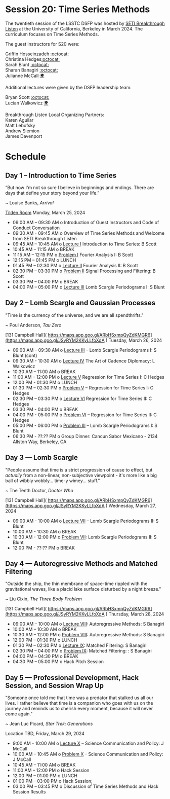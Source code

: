 # Session 20: Time Series Methods 

The twentieth session of the LSSTC DSFP was hosted by [SETI Breakthrough Listen](https://seti.berkeley.edu/listen/) at the University of California, Berkeley in March 2024. The curriculum focuses on Time Series Methods.

The guest instructors for S20 were:  

Griffin Hosseinzadeh [:octocat:](https://github.com/griffin-h)   
Christina Hedges[:octocat:](https://github.com/christinahedges)  
Sarah Blunt [:octocat:](https://github.com/sblunt)  
Sharan Banagiri [:octocat:](https://github.com/sharanbngr)  
Julianne McCall [:earth_africa:](https://opr.ca.gov/ciapm/about/staff.html#current-staff)  

Additional lectures were given by the DSFP leadership team:  

Bryan Scott [:octocat:](https://github.com/bscot)  
Lucian Walkowicz [:earth_africa:](https://notnotrocketscience.com/home)

Breakthrough Listen Local Organizing Partners:   
Karen Aguilar   
Matt Lebofsky    
Andrew Siemion    
James Davenport  

# Schedule


## Day 1 – Introduction to Time Series 

“But now I'm not so sure I believe in beginnings and endings. There are days that define your story beyond your life.”

~ Louise Banks, *Arrival* 


[Tilden Room](https://maps.app.goo.gl/ARbHSxmpQyZdKMGR6) Monday, March 25, 2024

 * 09:00 AM – 09:30 AM  o Introduction of Guest Instructors and Code of Conduct Conversation
 * 09:30 AM - 09:45 AM  o Overview of Time Series Methods and Welcome from SETI Breakthrough Listen 
 * 09:45 AM – 10:45 AM  o [Lecture I](Day1/) Introduction to Time Series: B Scott
 * 10:45 AM – 11:15 AM  o  BREAK
 * 11:15 AM – 12:15 PM  o  [Problem I](Day1/) Fourier Analysis I: B Scott
 * 12:15 PM – 01:45 PM  o  LUNCH
 * 01:45 PM – 02:30 PM  o [Lecture II](Day1/) Fourier Analysis II: B Scott
 * 02:30 PM – 03:30 PM  o [Problem II](Day1/) Signal Processing and Filtering: B Scott
 * 03:30 PM – 04:00 PM  o  BREAK
 * 04:00 PM – 05:00 PM  o [Lecture III]() Lomb Scargle Periodograms I: S Blunt
 
## Day 2 – Lomb Scargle and Gaussian Processes

"Time is the currency of the universe, and we are all spendthrifts."

~ Poul Anderson, *Tau Zero*

[131 Campbell Hall]( https://maps.app.goo.gl/ARbHSxmpQyZdKMGR6](https://maps.app.goo.gl/JSyRYM2KKyLLfoXdA ) Tuesday, March 26, 2024

 * 09:00 AM – 09:30 AM  o [Lecture III](Day2/) – Lomb Scargle Periodograms I: S Blunt (cont) 
 * 09:30 AM - 10:30 AM o [Lecture IV](Day2/) The Art of Cadence Diplomacy: L Walkowicz
 * 10:30 AM – 11:00 AM  o  BREAK
 * 11:00 AM – 12:00 PM  o [Lecture V](Day2/) Regression for Time Series I: C Hedges
 * 12:00 PM - 01:30 PM o LUNCH 
 * 01:30 PM – 02:30 PM  o [Problem V](Day2/) – Regression for Time Series I: C Hedges
 * 02:30 PM – 03:30 PM  o [Lecture VI](Day2/) Regression for Time Series II: C Hedges
 * 03:30 PM - 04:00 PM o BREAK 
 * 04:00 PM - 05:00 PM o [Problem VI](Day2/) – Regression for Time Series II: C Hedges
 * 05:00 PM - 06:00 PM o [Problem III](Day2/) – Lomb Scargle Periodograms I: S Blunt 
 * 06:30 PM - ??:?? PM o Group Dinner: Cancun Sabor Mexicano - 2134 Allston Way, Berkeley, CA
 
## Day 3 — Lomb Scargle 

"People assume that time is a strict progression of cause to effect, but *actually* from a non-linear, non-subjective viewpoint - it's more like a big ball of wibbly wobbly... time-y wimey... stuff."

~ The Tenth Doctor, *Doctor Who*

[131 Campbell Hall]( https://maps.app.goo.gl/ARbHSxmpQyZdKMGR6](https://maps.app.goo.gl/JSyRYM2KKyLLfoXdA ) Wednesday, March 27, 2024

* 09:00 AM - 10:00 AM o [Lecture VII](Day3/) – Lomb Scargle Periodograms II: S Blunt
* 10:00 AM - 10:30 AM o BREAK
* 10:30 AM - 12:00 PM o [Problem VII](Day3/): Lomb Scargle Periodograms II: S Blunt
* 12:00 PM - ??:?? PM o BREAK

## Day 4 — Autoregressive Methods and Matched Filtering 

"Outside the ship, the thin membrane of space-time rippled with the gravitational waves, like a placid lake surface disturbed by a night breeze."

~ Liu Cixin, *The Three Body Problem*

[131 Campbell Hall]( https://maps.app.goo.gl/ARbHSxmpQyZdKMGR6](https://maps.app.goo.gl/JSyRYM2KKyLLfoXdA ) Thursday, March 28, 2024

* 09:00 AM – 10:00 AM o [Lecture VIII](Day4/): Autoregressive Methods: S Banagiri
* 10:00 AM – 10:30 AM o BREAK 
* 10:30 AM – 12:00 PM o [Problem VIII](Day4/):  Autoregressive Methods: S Banagiri
* 12:00 PM – 01:30 PM o LUNCH
* 01:30 PM – 02:30 PM o [Lecture IX](Day4/):  Matched Filtering: S Banagiri
* 02:30 PM – 04:00 PM o [Problem IX](Day4/):  Matched Filtering: : S Banagiri
* 04:00 PM – 04:30 PM o BREAK 
* 04:30 PM – 05:00 PM o Hack Pitch Session  
 
## Day 5 — Professional Development, Hack Session, and Session Wrap Up 

"Someone once told me that time was a predator that stalked us all our lives. I rather believe that time is a companion who goes with us on the journey and reminds us to cherish every moment, because it will never come again."

~ Jean Luc Picard, *Star Trek: Generations*

Location TBD, Friday, March 29, 2024

* 9:00 AM - 10:00  AM o [Lecture X](Day5/) – Science Communication and Policy: J McCall 
* 10:00 AM – 10:45 AM o [Problem X](Day5/) - Science Communication and Policy: J McCall 
* 10:45 AM – 11:00 AM o BREAK 
* 11:00 AM – 12:00 PM o Hack Session 
* 12:00 PM – 01:00 PM o LUNCH 
* 01:00 PM – 03:00 PM o Hack Session;
* 03:00 PM – 03:45 PM o Discussion of Time Series Methods and Hack Session Results 
